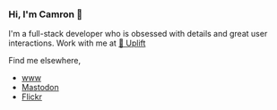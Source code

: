 <link rel="me" href="https://mas.to/@camflan" />

### Hi, I'm Camron 👋

I'm a full-stack developer who is obsessed with details and great user interactions. Work with me at [🚀 Uplift](https://uplift.ltd)

Find me elsewhere,
- [www](https://camronflanders.com)
- <a rel="me nofollow" href="https://mas.to/@camflan">Mastodon</a>
- [Flickr](https://flickr.com/camflan)

